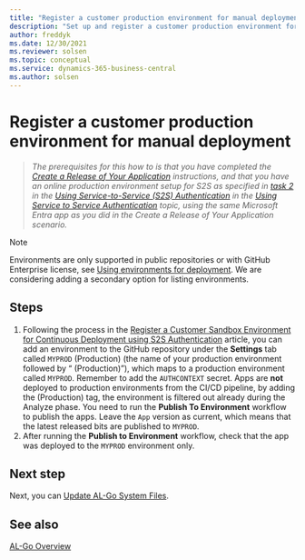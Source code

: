 ```yaml
---
title: "Register a customer production environment for manual deployment"
description: "Set up and register a customer production environment for AL-Go for manual deployment for Business Central."
author: freddyk
ms.date: 12/30/2021
ms.reviewer: solsen
ms.topic: conceptual
ms.service: dynamics-365-business-central
ms.author: solsen
---
```


# Register a customer production environment for manual deployment

> *The prerequisites for this how to is that you have completed the [Create a Release of Your Application](algo-create-release-app.md) instructions, and that you have an online production environment setup for S2S as specified in [task 2](../administration/automation-apis-using-s2s-authentication.md#task-2-set-up-the-azure-ad-application-in-) in the [Using Service-to-Service (S2S) Authentication](../administration/automation-apis-using-s2s-authentication.md) in the [Using Service to Service Authentication](../administration/automation-apis-using-s2s-authentication.md) topic, using the same Microsoft Entra app as you did in the Create a Release of Your Application scenario.*

> [!NOTE]  
> Environments are only supported in public repositories or with GitHub Enterprise license, see [Using environments for deployment](https://docs.github.com/en/actions/deployment/targeting-different-environments/using-environments-for-deployment). We are considering adding a secondary option for listing environments.

## Steps

1. Following the process in the [Register a Customer Sandbox Environment for Continuous Deployment using S2S Authentication](algo-register-sandbox-env.md) article, you can add an environment to the GitHub repository under the **Settings** tab called `MYPROD` (Production) (the name of your production environment followed by “ (Production)”), which maps to a production environment called `MYPROD`. Remember to add the `AUTHCONTEXT` secret. Apps are **not** deployed to production environments from the CI/CD pipeline, by adding the (Production) tag, the environment is filtered out already during the Analyze phase. You need to run the **Publish To Environment** workflow to publish the apps. Leave the `App` version as current, which means that the latest released bits are published to `MYPROD`.
2. After running the **Publish to Environment** workflow, check that the app was deployed to the `MYPROD` environment only.

## Next step

Next, you can [Update AL-Go System Files](algo-update-system-files.md).
 
## See also

[AL-Go Overview](algo-overview.md)  